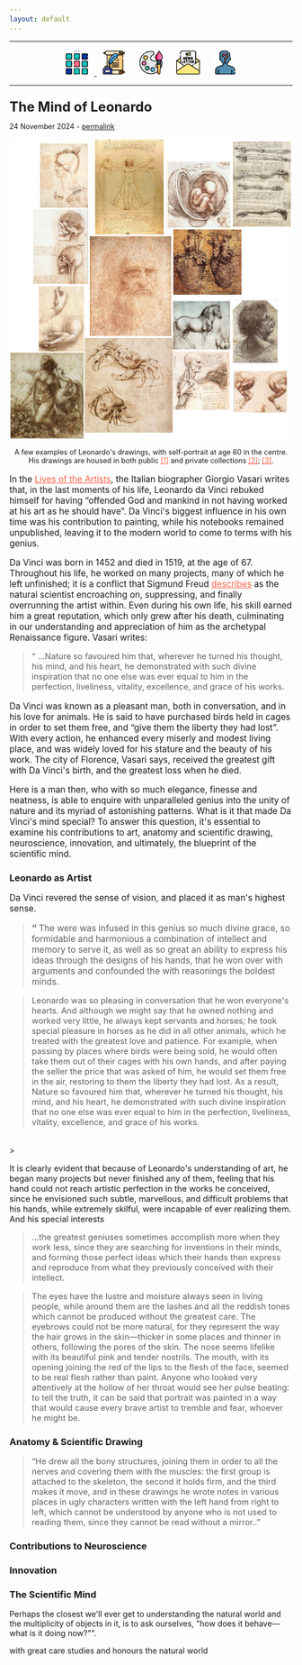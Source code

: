 ```yaml
---
layout: default
---
```

<center>
<hr width="100%" size="3">
<div class="container">
        <a href="https://ellisjalia.com"><img src="/assets/icons/menu.png" style="width:42px;height:42px;justify-content:center;display:inline-block;border:1px;margin: 0px 8px;padding:2px;"/>
        <a href="https://ellisjalia.com/posts"><img src="/assets/icons/quill.png" style="width:42px;height:42px;justify-content:center;display:inline-block;border:1px;margin: 0px 8px;padding:2px;"/></a>
        <a href="https://ellisjalia.com/art"><img src="/assets/icons/palette.png" style="width:42px;height:42px;justify-content:center;display:inline-block;border:1px;margin: 0px 8px;padding:2px;"/></a>
        <a href="https://ellisjalia.com/newsletter"><img src="/assets/icons/newsletter.png" style="width:42px;height:42px;justify-content:center;display:inline-block;border:1px;margin: 0px 8px;padding:2px;"/></a>
        <a href="https://ellisjalia.com/about"><img src="/assets/icons/unknown.png" style="width:42px;height:42px;justify-content:center;display:inline-block;border:1px;margin: 0px 8px;padding:2px;"/></a>
 </div>
  <hr width="100%" size="3">
  </center>

<p><p style="font-size:1.7em; margin-bottom:0"><strong>The Mind of Leonardo</strong></p>
<p style="font-size:0.9em;">24 November 2024 - <a href ="http://archive.eclass.uth.gr/eclass/modules/document/file.php/MHXD102/Vasari%20Giorgio_The_Lives_of_the_Artists_Oxford.pdf">permalink</a></p></p>


<center><img src="/assets/images/da-vinci-collage.png"></center>

<center><p style="font-size:0.9em; ">A few examples of Leonardo's drawings, with self-portrait at age 60 in the centre. His drawings are housed in both public <a href ="https://www.vam.ac.uk/articles/leonardo-da-vincis-notebooks?srsltid=AfmBOoqeO7bdbqXngYrEJCtH6bnI8ILvacTgyCfdm3QSGA6D6EHmujX-" style="color:tomato">[1]</a> and private collections <a href ="https://www.rct.uk/collection/exhibitions/leonardo-da-vinci-a-life-in-drawing/the-drawings" style="color:tomato">[2]</a>; <a href ="https://artsandculture.google.com/story/DAVhNR_kmhU1ww?hl=en" style="color:tomato">[3]</a>.</p></center>


<p style="font-size:1.1em;">In the <a href ="http://archive.eclass.uth.gr/eclass/modules/document/file.php/MHXD102/Vasari%20Giorgio_The_Lives_of_the_Artists_Oxford.pdf" style="color:tomato">Lives of the Artists</a>, the Italian biographer Giorgio Vasari writes that, in the last moments of his life, Leonardo da Vinci rebuked himself for having “offended God and mankind in not having worked at his art as he should have”. Da Vinci's biggest influence in his own time was his contribution to painting, while his notebooks remained unpublished, leaving it to the modern world to come to terms with his genius.

<p style="font-size:1.1em; ">Da Vinci was born in 1452 and died in 1519, at the age of 67. Throughout his life, he worked on many projects, many of which he left unfinished; it is a conflict that Sigmund Freud <a href ="http://archive.eclass.uth.gr/eclass/modules/document/file.php/MHXD102/Vasari%20Giorgio_The_Lives_of_the_Artists_Oxford.pdf" style="color:tomato">describes</a> as the natural scientist encroaching on, suppressing, and finally overrunning the artist within. Even during his own life, his skill earned him a great reputation, which only grew after his death, culminating in our understanding and appreciation of him as the archetypal Renaissance figure. Vasari writes:</p>

><p style="font-size:1.05em; ">“ ...Nature so favoured him that, wherever he turned his thought, his mind, and his heart, he demonstrated with such divine inspiration that no one else was ever equal to him in the perfection, liveliness, vitality, excellence, and grace of his works.</p>

<p style="font-size:1.1em; ">Da Vinci was known as a pleasant man, both in conversation, and in his love for animals. He is said to have purchased birds held in cages in order to set them free, and “give them the liberty they had lost”. With every action, he enhanced every miserly and modest living place, and was widely loved for his stature and the beauty of his work. The city of Florence, Vasari says, received the greatest gift with Da Vinci's birth, and the greatest loss when he died.</p>

<p style="font-size:1.1em; ">Here is a man then, who with so much elegance, finesse and neatness, is able to enquire with unparalleled genius into the unity of nature and its myriad of astonishing patterns. What is it that made Da Vinci's mind special? To answer this question, it's essential to examine his contributions to art, anatomy and scientific drawing, neuroscience, innovation, and ultimately, the blueprint of the scientific mind.</p>

<h3>Leonardo as Artist</h3>

<p style="font-size:1.1em; ">Da Vinci revered the sense of vision, and placed it as man's highest sense. </p>

><p style="font-size:1.1em; "><strong>“</strong> The were was infused in this genius so much divine grace, so formidable and harmonious a combination of intellect and memory to serve it, as well as so great an ability to express his ideas through the designs of his hands, that he won over with arguments and confounded the with reasonings the boldest minds. <strong></strong></p>

<p style="font-size:1.1em; "></p>

><p style="font-size:1.05em; ">Leonardo was so pleasing in conversation that he won everyone's hearts. And although we might say that he owned nothing and worked very little, he always kept servants and horses; he took special pleasure in horses as he did in all other animals, which he treated with the greatest love and patience. For example, when passing by places where birds were being sold, he would often take them out of their cages with his own hands, and after paying the seller the price that was asked of him, he would set them free in the air, restoring to them the liberty they had lost. As a result, Nature so favoured him that, wherever he turned his thought, his mind, and his heart, he demonstrated with such divine inspiration that no one else was ever equal to him in the perfection, liveliness, vitality, excellence, and grace of his works.
<br>
> <p style="font-size:1.05em; ">It is clearly evident that because of Leonardo's understanding of art, he began many projects but never finished any of them, feeling that his hand could not reach artistic perfection in the works he conceived, since he envisioned such subtle, marvellous, and difficult problems that his hands, while extremely skilful, were incapable of ever realizing them. And his special interests </p>

><p style="font-size:1.05em; ">...the greatest geniuses sometimes accomplish more when they work less, since they are searching for inventions in their minds, and forming those perfect ideas which their hands then express and reproduce from what they previously conceived with their intellect.</p>

><p style=" font-size: 1.05em; ">The eyes have the lustre and moisture always seen in living people, while around them are the lashes and all the reddish tones which cannot be produced without the greatest care. The eyebrows could not be more natural, for they represent the way the hair grows in the skin—thicker in some places and thinner in others, following the pores of the skin. The nose seems lifelike with its beautiful pink and tender nostrils. The mouth, with its opening joining the red of the lips to the flesh of the face, seemed to be real flesh rather than paint. Anyone who looked very attentively at the hollow of her throat would see her pulse beating: to tell the truth, it can be said that portrait was painted in a way that would cause every brave artist to tremble and fear, whoever he might be.</p>

<h3>Anatomy & Scientific Drawing</h3>

><p style="font-size:1.05em; ">“He drew all the bony structures, joining them in order to all the nerves and covering them with the muscles: the first group is attached to the skeleton, the second it holds firm, and the third makes it move, and in these drawings he wrote notes in various places in ugly characters written with the left hand from right to left, which cannot be understood by anyone who is not used to reading them, since they cannot be read without a mirror..” </p>

<h3>Contributions to Neuroscience</h3>

<h3>Innovation</h3>

<h3>The Scientific Mind</h3>

Perhaps the closest we'll ever get to understanding the natural world and the multiplicity of objects in it, is to ask ourselves, "how does it behave––what is it doing now?"".

with great care studies and honours the natural world  